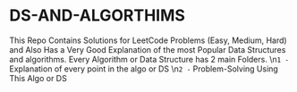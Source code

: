 # DS-AND-ALGORTHIMS
This Repo Contains Solutions for LeetCode Problems (Easy, Medium, Hard) and Also Has a Very Good Explanation of the most Popular Data Structures and algorithms. Every Algorithm or Data Structure has 2 main Folders. \n`1 -` Explanation of every point in the algo or DS
\n`2 -` Problem-Solving Using This Algo or DS
